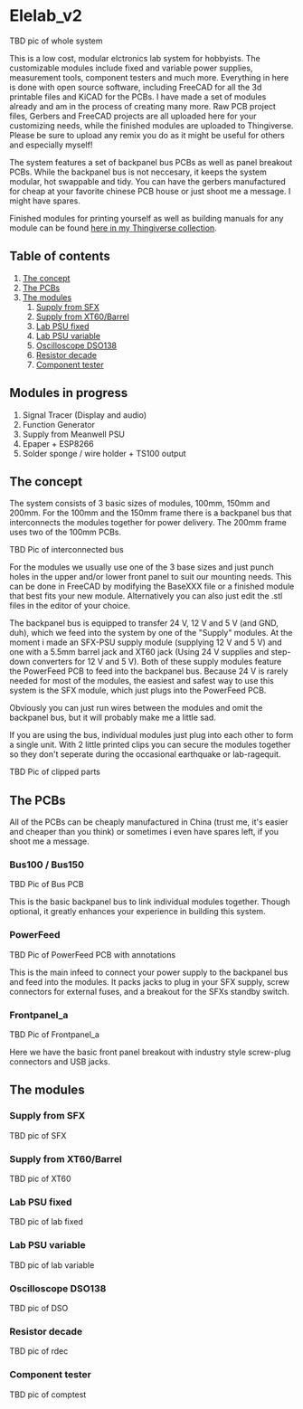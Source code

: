 # Elelab_v2

TBD pic of whole system

This is a low cost, modular elctronics lab system for hobbyists.
The customizable modules include fixed and variable power supplies, measurement tools, component testers and much more.
Everything in here is done with open source software, including FreeCAD for all the 3d printable files and KiCAD for the PCBs.
I have made a set of modules already and am in the process of creating many more. Raw PCB project files, Gerbers and FreeCAD projects are all uploaded here for your customizing needs, while the finished modules are uploaded to Thingiverse. Please be sure to upload any remix you do as it might be useful for others and especially myself!

The system features a set of backpanel bus PCBs as well as panel breakout PCBs. While the backpanel bus is not neccesary, it keeps the system modular, hot swappable and tidy. You can have the gerbers manufactured for cheap at your favorite chinese PCB house or just shoot me a message. I might have spares.

Finished modules for printing yourself as well as building manuals for any module can be found [here in my Thingiverse collection](https://www.thingiverse.com/Chrismettal/collections/elelab_v2).

## Table of contents

1. [The concept](#concept)
2. [The PCBs](#pcbs)
3. [The modules](#mods)
    1. [Supply from SFX](#sfx)
    2. [Supply from XT60/Barrel](#infext)
    3. [Lab PSU fixed](#suplfixed)
    4. [Lab PSU variable](#suplvariable)
    5. [Oscilloscope DSO138](#DSO138)
    6. [Resistor decade](#rdec)
    7. [Component tester](#comptest)

## Modules in progress

1. Signal Tracer (Display and audio)
2. Function Generator
3. Supply from Meanwell PSU
4. Epaper + ESP8266
5. Solder sponge / wire holder + TS100 output

## The concept <a name="concept"></a>

The system consists of 3 basic sizes of modules, 100mm, 150mm and 200mm. For the 100mm and the 150mm frame there is a backpanel bus that interconnects the modules together for power delivery. The 200mm frame uses two of the 100mm PCBs.

TBD Pic of interconnected bus

For the modules we usually use one of the 3 base sizes and just punch holes in the upper and/or lower front panel to suit our mounting needs. This can be done in FreeCAD by modifying the BaseXXX file or a finished module that best fits your new module. Alternatively you can also just edit the .stl files in the editor of your choice.

The backpanel bus is equipped to transfer 24 V, 12 V and 5 V (and GND, duh), which we feed into the system by one of the "Supply" modules. At the moment i made an SFX-PSU supply module (supplying 12 V and 5 V) and one with a 5.5mm barrel jack and XT60 jack (Using 24 V supplies and step-down converters for 12 V and 5 V). Both of these supply modules feature the PowerFeed PCB to feed into the backpanel bus. Because 24 V is rarely needed for most of the modules, the easiest and safest way to use this system is the SFX module, which just plugs into the PowerFeed PCB.

Obviously you can just run wires between the modules and omit the backpanel bus, but it will probably make me a little sad.

If you are using the bus, individual modules just plug into each other to form a single unit. With 2 little printed clips you can secure the modules together so they don't seperate during the occasional earthquake or lab-ragequit.

TBD Pic of clipped parts

## The PCBs <a name="pcbs"></a>

All of the PCBs can be cheaply manufactured in China (trust me, it's easier and cheaper than you think) or sometimes i even have spares left, if you shoot me a message.

### Bus100 / Bus150

TBD Pic of Bus PCB

This is the basic backpanel bus to link individual modules together. Though optional, it greatly enhances your experience in building this system. 

### PowerFeed

TBD Pic of PowerFeed PCB with annotations

This is the main infeed to connect your power supply to the backpanel bus and feed into the modules. It packs jacks to plug in your SFX supply, screw connectors for external fuses, and a breakout for the SFXs standby switch.

### Frontpanel_a

TBD Pic of Frontpanel_a

Here we have the basic front panel breakout with industry style screw-plug connectors and USB jacks.

## The modules <a name="mods"></a>

### Supply from SFX <a name="sfx"></a>

TBD pic of SFX

### Supply from XT60/Barrel <a name="infext"></a>

TBD pic of XT60

### Lab PSU fixed <a name="suplfixed"></a>

TBD pic of lab fixed

### Lab PSU variable <a name="suplvariable"></a>

TBD pic of lab variable

### Oscilloscope DSO138 <a name="DSO138"></a>

TBD pic of DSO

### Resistor decade <a name="rdec"></a>

TBD pic of rdec

### Component tester <a name="comptest"></a>

TBD pic of comptest
